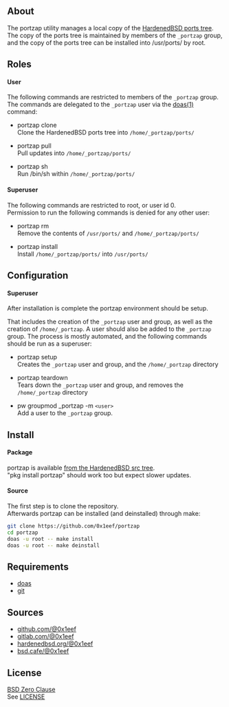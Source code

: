 ## About

The portzap utility manages a local copy of the
[HardenedBSD ports tree](https://git.HardenedBSD.org/HardenedBSD/ports).
The copy of the ports tree is maintained by members of
the `_portzap` group, and the copy of the ports tree
can be installed into /usr/ports/ by root.

## Roles

#### User

The following commands are restricted to members of the `_portzap` group. <br>
The commands are delegated to the
`_portzap` user via the [doas(1)](https://man.openbsd.org/doas) command:

* portzap clone <br>
Clone the HardenedBSD ports tree into `/home/_portzap/ports/` <br>

* portzap pull <br>
Pull updates into `/home/_portzap/ports/` <br>

* portzap sh <br>
Run /bin/sh within `/home/_portzap/ports/` <br>

#### Superuser

The following commands are restricted to root, or user id 0. <br>
Permission to run the following commands is denied for any other user:

* portzap rm <br>
Remove the contents of `/usr/ports/` and `/home/_portzap/ports/` <br>

* portzap install <br>
Install `/home/_portzap/ports/` into `/usr/ports/` <br>

## Configuration

#### Superuser

After installation is complete the portzap environment should be setup.

That includes the creation of the `_portzap` user and group, as well as
the creation of `/home/_portzap`. A user should also be added to the
`_portzap` group. The process is mostly automated, and the following
commands should be run as a superuser:

* portzap setup <br>
Creates the `_portzap` user and group, and the `/home/_portzap` directory <br>

* portzap teardown <br>
Tears down the `_portzap` user and group, and removes the `/home/_portzap` directory <br>

* pw groupmod _portzap -m `<user>` <br>
Add a user to the `_portzap` group. <br>

## Install

#### Package

portzap is available
[from the HardenedBSD src tree](https://git.HardenedBSD.org/HardenedBSD/ports/-/tree/HardenedBSD/main/hardenedbsd/portzap).
<br>
"pkg install portzap" should work too but expect slower updates.

#### Source

The first step is to clone the repository. <br>
Afterwards portzap can be installed (and deinstalled) through make:

```sh
git clone https://github.com/0x1eef/portzap
cd portzap
doas -u root -- make install
doas -u root -- make deinstall
```

## Requirements

* [doas](https://man.openbsd.org/doas)
* [git](https://www.man7.org/linux/man-pages/man1/git.1.html)

## Sources

* [github.com/@0x1eef](https://github.com/0x1eef/portzap)
* [gitlab.com/@0x1eef](https://gitlab.com/0x1eef/portzap)
* [hardenedbsd.org/@0x1eef](https://git.HardenedBSD.org/0x1eef/portzap)
* [bsd.cafe/@0x1eef](https://brew.bsd.cafe/0x1eef/portzap)

## License

[BSD Zero Clause](https://choosealicense.com/licenses/0bsd/) <br>
See [LICENSE](./LICENSE)
